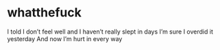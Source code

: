 # whatthefuck

I told I don’t feel well and
I haven’t really slept in days
I’m sure I overdid it yesterday
And now I’m hurt in every way
